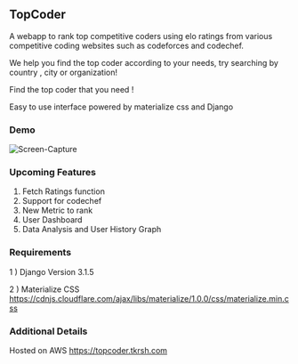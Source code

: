 ## TopCoder 

A webapp to rank top competitive coders using elo ratings from various competitive coding websites such as codeforces and codechef.

We help you find the top coder according to your needs, try searching by country , city or organization! 

Find the top coder that you need ! 

Easy to use interface powered by materialize css and Django 


### Demo 


![Screen-Capture](screen-capture.gif)



### Upcoming Features 



1) Fetch Ratings function
2) Support for codechef
3) New Metric to rank
4) User Dashboard
5) Data Analysis and User History Graph




### Requirements 


1 ) Django Version 3.1.5

2 ) Materialize CSS https://cdnjs.cloudflare.com/ajax/libs/materialize/1.0.0/css/materialize.min.css




### Additional Details 



Hosted on AWS https://topcoder.tkrsh.com


